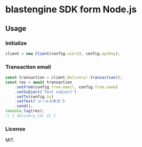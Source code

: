 # blastengine SDK form Node.js

## Usage

### Initialize

```js
client = new Client(config.userId, config.apiKey);
```

### Transaction email

```js
const transaction = client.Delivery!.transaction();
const res = await transaction
	.setFrom(config.from.email, config.from.name)
	.setSubject('Test subject')
	.setTo(config.to)
	.setText('メールの本文')
	.send();
console.log(res);
// { delivery_id: 22 }
```

### License

MIT.

